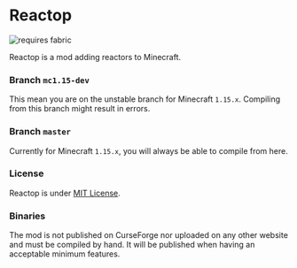 # Reactop
![requires fabric](https://img.shields.io/badge/requires-fabric-yellow.svg)

Reactop is a mod adding reactors to Minecraft.

### Branch `mc1.15-dev`
This mean you are on the unstable branch for Minecraft `1.15.x`. Compiling from this branch might result in errors.

### Branch `master`
Currently for Minecraft `1.15.x`, you will always be able to compile from here.

### License
Reactop is under [MIT License](https://github.com/zenith391/reactop/blob/master/LICENSE).

### Binaries
The mod is not published on CurseForge nor uploaded on any other website and must be compiled by hand. It will be published when having an acceptable minimum features.
